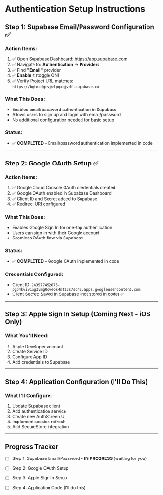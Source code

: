 # Authentication Setup Instructions

## Step 1: Supabase Email/Password Configuration ✅

### Action Items:
1. ✅ Open Supabase Dashboard: https://app.supabase.com
2. ✅ Navigate to: **Authentication** → **Providers**
3. ✅ Find **"Email"** provider
4. ✅ **Enable** it (toggle ON)
5. ✅ Verify Project URL matches: `https://bgtosdgrvjwlpqxqjvdf.supabase.co`

### What This Does:
- Enables email/password authentication in Supabase
- Allows users to sign up and login with email/password
- No additional configuration needed for basic setup

### Status:
- ✅ **COMPLETED** - Email/password authentication implemented in code

---

## Step 2: Google OAuth Setup ✅

### Action Items:
1. ✅ Google Cloud Console OAuth credentials created
2. ✅ Google OAuth enabled in Supabase Dashboard
3. ✅ Client ID and Secret added to Supabase
4. ✅ Redirect URI configured

### What This Does:
- Enables Google Sign In for one-tap authentication
- Users can sign in with their Google account
- Seamless OAuth flow via Supabase

### Status:
- ✅ **COMPLETED** - Google OAuth implemented in code

### Credentials Configured:
- Client ID: `243577452675-pgp4kviviag3vmg0qveos4mt33s7sc4q.apps.googleusercontent.com`
- Client Secret: Saved in Supabase (not stored in code) ✅

---

## Step 3: Apple Sign In Setup (Coming Next - iOS Only)

### What You'll Need:
1. Apple Developer account
2. Create Service ID
3. Configure App ID
4. Add credentials to Supabase

---

## Step 4: Application Configuration (I'll Do This)

### What I'll Configure:
1. Update Supabase client
2. Add authentication service
3. Create new AuthScreen UI
4. Implement session refresh
5. Add SecureStore integration

---

## Progress Tracker

- [ ] Step 1: Supabase Email/Password - **IN PROGRESS** (waiting for you)
- [ ] Step 2: Google OAuth Setup
- [ ] Step 3: Apple Sign In Setup
- [ ] Step 4: Application Code (I'll do this)

